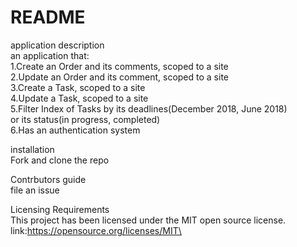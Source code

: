 # README

application description\
an application that:\
1.Create an Order and its comments, scoped to a site\
2.Update an Order and its comment, scoped to a site\
3.Create a Task, scoped to a site\
4.Update a Task, scoped to a site\
5.Filter Index of Tasks by its deadlines(December 2018, June 2018)\
or its status(in progress, completed)\
6.Has an authentication system


installation\
Fork and clone the repo

Contrbutors guide\
file an issue

Licensing Requirements\
This project has been licensed under the MIT open source license. 
    link:https://opensource.org/licenses/MIT\

